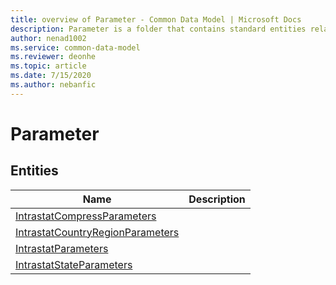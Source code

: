 ```yaml
---
title: overview of Parameter - Common Data Model | Microsoft Docs
description: Parameter is a folder that contains standard entities related to the Common Data Model.
author: nenad1002
ms.service: common-data-model
ms.reviewer: deonhe
ms.topic: article
ms.date: 7/15/2020
ms.author: nebanfic
---
```


# Parameter


## Entities

|Name|Description|
|---|---|
|[IntrastatCompressParameters](IntrastatCompressParameters.md)||
|[IntrastatCountryRegionParameters](IntrastatCountryRegionParameters.md)||
|[IntrastatParameters](IntrastatParameters.md)||
|[IntrastatStateParameters](IntrastatStateParameters.md)||
